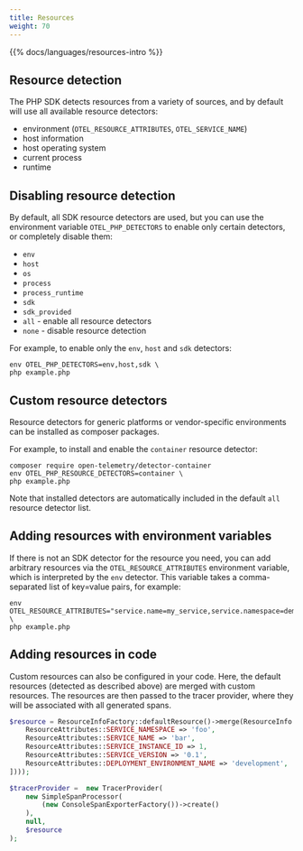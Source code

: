 ```yaml
---
title: Resources
weight: 70
---
```


{{% docs/languages/resources-intro %}}

## Resource detection

The PHP SDK detects resources from a variety of sources, and by default will use
all available resource detectors:

- environment (`OTEL_RESOURCE_ATTRIBUTES`, `OTEL_SERVICE_NAME`)
- host information
- host operating system
- current process
- runtime

## Disabling resource detection

By default, all SDK resource detectors are used, but you can use the environment
variable `OTEL_PHP_DETECTORS` to enable only certain detectors, or completely
disable them:

- `env`
- `host`
- `os`
- `process`
- `process_runtime`
- `sdk`
- `sdk_provided`
- `all` - enable all resource detectors
- `none` - disable resource detection

For example, to enable only the `env`, `host` and `sdk` detectors:

```shell
env OTEL_PHP_DETECTORS=env,host,sdk \
php example.php
```

## Custom resource detectors

Resource detectors for generic platforms or vendor-specific environments can be
installed as composer packages.

For example, to install and enable the `container` resource detector:

```shell
composer require open-telemetry/detector-container
env OTEL_PHP_RESOURCE_DETECTORS=container \
php example.php
```

Note that installed detectors are automatically included in the default `all`
resource detector list.

## Adding resources with environment variables

If there is not an SDK detector for the resource you need, you can add arbitrary
resources via the `OTEL_RESOURCE_ATTRIBUTES` environment variable, which is
interpreted by the `env` detector. This variable takes a comma-separated list of
key=value pairs, for example:

```shell
env OTEL_RESOURCE_ATTRIBUTES="service.name=my_service,service.namespace=demo,service.version=1.0,deployment.environment=development" \
php example.php
```

## Adding resources in code

Custom resources can also be configured in your code. Here, the default
resources (detected as described above) are merged with custom resources. The
resources are then passed to the tracer provider, where they will be associated
with all generated spans.

```php
$resource = ResourceInfoFactory::defaultResource()->merge(ResourceInfo::create(Attributes::create([
    ResourceAttributes::SERVICE_NAMESPACE => 'foo',
    ResourceAttributes::SERVICE_NAME => 'bar',
    ResourceAttributes::SERVICE_INSTANCE_ID => 1,
    ResourceAttributes::SERVICE_VERSION => '0.1',
    ResourceAttributes::DEPLOYMENT_ENVIRONMENT_NAME => 'development',
])));

$tracerProvider =  new TracerProvider(
    new SimpleSpanProcessor(
        (new ConsoleSpanExporterFactory())->create()
    ),
    null,
    $resource
);
```
